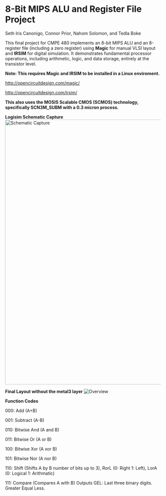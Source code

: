 # 8-Bit MIPS ALU and Register File Project  
Seth Iris Canonigo, Connor Prior, Nahom Solomon, and Tedla Boke

This final project for CMPE 480 implements an 8-bit MIPS ALU and an 8-register file (including a zero register) using **Magic** for manual VLSI layout and **IRSIM** for digital simulation. It demonstrates fundamental processor operations, including arithmetic, logic, and data storage, entirely at the transistor level.


**Note: This requires Magic and IRSIM to be installed in a Linux enviroment.**

http://opencircuitdesign.com/magic/

http://opencircuitdesign.com/irsim/

**This also uses the MOSIS Scalable CMOS (SCMOS) technology, specifically SCN3M_SUBM with a 0.3 micron process.**

**Logisim Schematic Capture**
<img width="1448" height="858" alt="Schematic Capture" src="https://github.com/user-attachments/assets/f762fe97-d6c1-414c-9d43-ed7418827426" />

**Final Layout without the metal3 layer**
![Overview](https://github.com/user-attachments/assets/efb28bf6-43e1-4557-887c-f1d60154b486)

**Function Codes**

000: Add (A+B)

001: Subtract (A-B)

010: Bitwise And (A and B)

011: Bitwise Or (A or B)

100: Bitwise Xor (A xor B)

101: Bitwise Nor (A nor B)

110: Shift (Shifts A by B number of bits up to 3), RorL (0: Right 1: Left), LorA (0: Logical 1: Arithmatic)

111: Compare (Compares A with B) Outputs GEL: Last three binary digits. Greater Equal Less.

